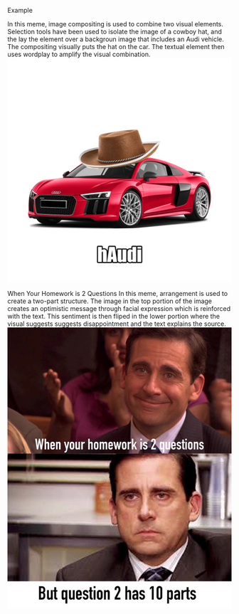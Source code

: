 Example

In this meme, image compositing is used to combine two visual elements. Selection tools have been used to isolate the image of a cowboy hat, and the lay the element over a backgroun image that includes an Audi vehicle. The compositing visually puts the hat on the car. The textual element then uses wordplay to amplify the visual combination.
![hAudi](images/hAudimeme.jpg)


When Your Homework is 2 Questions 
In this meme, arrangement is used to create a two-part structure. The image in the top portion of the image creates an optimistic message through facial expression which is reinforced with the text. This sentiment is then fliped in the lower portion where the visual suggests suggests disappointment and the text explains the source. 
![twopartmeme](images/twopartmeme.png)
